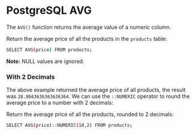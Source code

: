 # PostgreSQL AVG

The `AVG()` function returns the average value of a numeric column. 

Return the average price of all the products in the `products` table:

```bash
SELECT AVG(price) FROM products;
```

**Note:** NULL values are ignored.

### With 2 Decimals

The above example returned the average price of all products, the result was `28.8663636363636364`. We can use the `::NUMERIC` operator to round the average price to a number with 2 decimals:

Return the average price of all the products, rounded to 2 decimals:

```bash
SELECT AVG(price)::NUMERIC(10,2) FROM products;
```